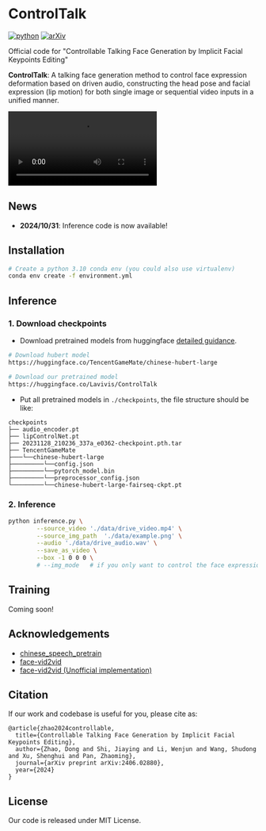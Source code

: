# ControlTalk
[![python](https://img.shields.io/badge/Python-3.10-brightgreen)](https://github.com/NetEase-Media/ControlTalk)
[![arXiv](https://img.shields.io/badge/arXiv-2410.06885-b31b1b.svg?logo=arXiv)](https://arxiv.org/pdf/2406.02880)

Official code for "Controllable Talking Face Generation by Implicit Facial Keypoints Editing"


**ControlTalk**: A talking face generation method to control face expression deformation based on driven
audio, constructing the head pose and facial expression (lip motion) for both single image or sequential video inputs in a unified manner.

<video src="https://github.com/NetEase-Media/ControlTalk/blob/68b0c1eed88f7ffcda2f299a75cee82b6db15257/data/demo.mp4" controls>  </video>

## News
- **2024/10/31**: Inference code is now available!

## Installation

```bash
# Create a python 3.10 conda env (you could also use virtualenv)
conda env create -f environment.yml
```

## Inference

### 1. Download checkpoints
- Download pretrained models from huggingface [detailed guidance](https://huggingface.co/docs/huggingface_hub/guides/download).

```bash
# Download hubert model
https://huggingface.co/TencentGameMate/chinese-hubert-large

# Download our pretrained model 
https://huggingface.co/Lavivis/ControlTalk
```
- Put all pretrained models in `./checkpoints`, the file structure should be like:
```
checkpoints
├── audio_encoder.pt
├── lipControlNet.pt
├── 20231128_210236_337a_e0362-checkpoint.pth.tar
├── TencentGameMate
├───└──chinese-hubert-large
├─────────└──config.json
├─────────└──pytorch_model.bin
├─────────└──preprocessor_config.json
└─────────└──chinese-hubert-large-fairseq-ckpt.pt
```
### 2. Inference

```bash
python inference.py \
        --source_video './data/drive_video.mp4' \
        --source_img_path  './data/example.png' \
        --audio './data/drive_audio.wav' \
        --save_as_video \
        --box -1 0 0 0 \
        # --img_mode   # if you only want to control the face expression
```


## Training

Coming soon!


## Acknowledgements
- [chinese_speech_pretrain](https://github.com/TencentGameMate/chinese_speech_pretrain)
- [face-vid2vid](https://nvlabs.github.io/face-vid2vid/)
- [face-vid2vid (Unofficial implementation)](https://github.com/zhanglonghao1992/One-Shot_Free-View_Neural_Talking_Head_Synthesis)


## Citation
If our work and codebase is useful for you, please cite as:
```
@article{zhao2024controllable,
  title={Controllable Talking Face Generation by Implicit Facial Keypoints Editing},
  author={Zhao, Dong and Shi, Jiaying and Li, Wenjun and Wang, Shudong and Xu, Shenghui and Pan, Zhaoming},
  journal={arXiv preprint arXiv:2406.02880},
  year={2024}
}
```
## License

Our code is released under MIT License. 